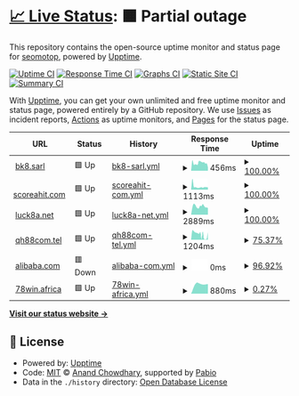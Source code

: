# [📈 Live Status](https://seomotop.github.io/uptime): <!--live status--> **🟧 Partial outage**

This repository contains the open-source uptime monitor and status page for [seomotop](https://seomotop.github.io/uptime), powered by [Upptime](https://github.com/upptime/upptime).

[![Uptime CI](https://github.com/seomotop/uptime/workflows/Uptime%20CI/badge.svg)](https://github.com/seomotop/uptime/actions?query=workflow%3A%22Uptime+CI%22)
[![Response Time CI](https://github.com/seomotop/uptime/workflows/Response%20Time%20CI/badge.svg)](https://github.com/seomotop/uptime/actions?query=workflow%3A%22Response+Time+CI%22)
[![Graphs CI](https://github.com/seomotop/uptime/workflows/Graphs%20CI/badge.svg)](https://github.com/seomotop/uptime/actions?query=workflow%3A%22Graphs+CI%22)
[![Static Site CI](https://github.com/seomotop/uptime/workflows/Static%20Site%20CI/badge.svg)](https://github.com/seomotop/uptime/actions?query=workflow%3A%22Static+Site+CI%22)
[![Summary CI](https://github.com/seomotop/uptime/workflows/Summary%20CI/badge.svg)](https://github.com/seomotop/uptime/actions?query=workflow%3A%22Summary+CI%22)

With [Upptime](https://upptime.js.org), you can get your own unlimited and free uptime monitor and status page, powered entirely by a GitHub repository. We use [Issues](https://github.com/seomotop/uptime/issues) as incident reports, [Actions](https://github.com/seomotop/uptime/actions) as uptime monitors, and [Pages](https://seomotop.github.io/uptime) for the status page.

<!--start: status pages-->
<!-- This summary is generated by Upptime (https://github.com/upptime/upptime) -->
<!-- Do not edit this manually, your changes will be overwritten -->
<!-- prettier-ignore -->
| URL | Status | History | Response Time | Uptime |
| --- | ------ | ------- | ------------- | ------ |
| <img alt="" src="https://icons.duckduckgo.com/ip3/bk8.sarl.ico" height="13"> [bk8.sarl](https://bk8.sarl) | 🟩 Up | [bk8-sarl.yml](https://github.com/seomotop/uptime/commits/HEAD/history/bk8-sarl.yml) | <details><summary><img alt="Response time graph" src="./graphs/bk8-sarl/response-time-week.png" height="20"> 456ms</summary><br><a href="https://uptime.zamexperts.com/history/bk8-sarl"><img alt="Response time 456" src="https://img.shields.io/endpoint?url=https%3A%2F%2Fraw.githubusercontent.com%2Fseomotop%2Fuptime%2FHEAD%2Fapi%2Fbk8-sarl%2Fresponse-time.json"></a><br><a href="https://uptime.zamexperts.com/history/bk8-sarl"><img alt="24-hour response time 440" src="https://img.shields.io/endpoint?url=https%3A%2F%2Fraw.githubusercontent.com%2Fseomotop%2Fuptime%2FHEAD%2Fapi%2Fbk8-sarl%2Fresponse-time-day.json"></a><br><a href="https://uptime.zamexperts.com/history/bk8-sarl"><img alt="7-day response time 456" src="https://img.shields.io/endpoint?url=https%3A%2F%2Fraw.githubusercontent.com%2Fseomotop%2Fuptime%2FHEAD%2Fapi%2Fbk8-sarl%2Fresponse-time-week.json"></a><br><a href="https://uptime.zamexperts.com/history/bk8-sarl"><img alt="30-day response time 456" src="https://img.shields.io/endpoint?url=https%3A%2F%2Fraw.githubusercontent.com%2Fseomotop%2Fuptime%2FHEAD%2Fapi%2Fbk8-sarl%2Fresponse-time-month.json"></a><br><a href="https://uptime.zamexperts.com/history/bk8-sarl"><img alt="1-year response time 456" src="https://img.shields.io/endpoint?url=https%3A%2F%2Fraw.githubusercontent.com%2Fseomotop%2Fuptime%2FHEAD%2Fapi%2Fbk8-sarl%2Fresponse-time-year.json"></a></details> | <details><summary><a href="https://uptime.zamexperts.com/history/bk8-sarl">100.00%</a></summary><a href="https://uptime.zamexperts.com/history/bk8-sarl"><img alt="All-time uptime 100.00%" src="https://img.shields.io/endpoint?url=https%3A%2F%2Fraw.githubusercontent.com%2Fseomotop%2Fuptime%2FHEAD%2Fapi%2Fbk8-sarl%2Fuptime.json"></a><br><a href="https://uptime.zamexperts.com/history/bk8-sarl"><img alt="24-hour uptime 100.00%" src="https://img.shields.io/endpoint?url=https%3A%2F%2Fraw.githubusercontent.com%2Fseomotop%2Fuptime%2FHEAD%2Fapi%2Fbk8-sarl%2Fuptime-day.json"></a><br><a href="https://uptime.zamexperts.com/history/bk8-sarl"><img alt="7-day uptime 100.00%" src="https://img.shields.io/endpoint?url=https%3A%2F%2Fraw.githubusercontent.com%2Fseomotop%2Fuptime%2FHEAD%2Fapi%2Fbk8-sarl%2Fuptime-week.json"></a><br><a href="https://uptime.zamexperts.com/history/bk8-sarl"><img alt="30-day uptime 100.00%" src="https://img.shields.io/endpoint?url=https%3A%2F%2Fraw.githubusercontent.com%2Fseomotop%2Fuptime%2FHEAD%2Fapi%2Fbk8-sarl%2Fuptime-month.json"></a><br><a href="https://uptime.zamexperts.com/history/bk8-sarl"><img alt="1-year uptime 100.00%" src="https://img.shields.io/endpoint?url=https%3A%2F%2Fraw.githubusercontent.com%2Fseomotop%2Fuptime%2FHEAD%2Fapi%2Fbk8-sarl%2Fuptime-year.json"></a></details>
| <img alt="" src="https://icons.duckduckgo.com/ip3/scoreahit.com.ico" height="13"> [scoreahit.com](https://scoreahit.com) | 🟩 Up | [scoreahit-com.yml](https://github.com/seomotop/uptime/commits/HEAD/history/scoreahit-com.yml) | <details><summary><img alt="Response time graph" src="./graphs/scoreahit-com/response-time-week.png" height="20"> 1113ms</summary><br><a href="https://uptime.zamexperts.com/history/scoreahit-com"><img alt="Response time 1113" src="https://img.shields.io/endpoint?url=https%3A%2F%2Fraw.githubusercontent.com%2Fseomotop%2Fuptime%2FHEAD%2Fapi%2Fscoreahit-com%2Fresponse-time.json"></a><br><a href="https://uptime.zamexperts.com/history/scoreahit-com"><img alt="24-hour response time 867" src="https://img.shields.io/endpoint?url=https%3A%2F%2Fraw.githubusercontent.com%2Fseomotop%2Fuptime%2FHEAD%2Fapi%2Fscoreahit-com%2Fresponse-time-day.json"></a><br><a href="https://uptime.zamexperts.com/history/scoreahit-com"><img alt="7-day response time 1113" src="https://img.shields.io/endpoint?url=https%3A%2F%2Fraw.githubusercontent.com%2Fseomotop%2Fuptime%2FHEAD%2Fapi%2Fscoreahit-com%2Fresponse-time-week.json"></a><br><a href="https://uptime.zamexperts.com/history/scoreahit-com"><img alt="30-day response time 1113" src="https://img.shields.io/endpoint?url=https%3A%2F%2Fraw.githubusercontent.com%2Fseomotop%2Fuptime%2FHEAD%2Fapi%2Fscoreahit-com%2Fresponse-time-month.json"></a><br><a href="https://uptime.zamexperts.com/history/scoreahit-com"><img alt="1-year response time 1113" src="https://img.shields.io/endpoint?url=https%3A%2F%2Fraw.githubusercontent.com%2Fseomotop%2Fuptime%2FHEAD%2Fapi%2Fscoreahit-com%2Fresponse-time-year.json"></a></details> | <details><summary><a href="https://uptime.zamexperts.com/history/scoreahit-com">100.00%</a></summary><a href="https://uptime.zamexperts.com/history/scoreahit-com"><img alt="All-time uptime 100.00%" src="https://img.shields.io/endpoint?url=https%3A%2F%2Fraw.githubusercontent.com%2Fseomotop%2Fuptime%2FHEAD%2Fapi%2Fscoreahit-com%2Fuptime.json"></a><br><a href="https://uptime.zamexperts.com/history/scoreahit-com"><img alt="24-hour uptime 100.00%" src="https://img.shields.io/endpoint?url=https%3A%2F%2Fraw.githubusercontent.com%2Fseomotop%2Fuptime%2FHEAD%2Fapi%2Fscoreahit-com%2Fuptime-day.json"></a><br><a href="https://uptime.zamexperts.com/history/scoreahit-com"><img alt="7-day uptime 100.00%" src="https://img.shields.io/endpoint?url=https%3A%2F%2Fraw.githubusercontent.com%2Fseomotop%2Fuptime%2FHEAD%2Fapi%2Fscoreahit-com%2Fuptime-week.json"></a><br><a href="https://uptime.zamexperts.com/history/scoreahit-com"><img alt="30-day uptime 100.00%" src="https://img.shields.io/endpoint?url=https%3A%2F%2Fraw.githubusercontent.com%2Fseomotop%2Fuptime%2FHEAD%2Fapi%2Fscoreahit-com%2Fuptime-month.json"></a><br><a href="https://uptime.zamexperts.com/history/scoreahit-com"><img alt="1-year uptime 100.00%" src="https://img.shields.io/endpoint?url=https%3A%2F%2Fraw.githubusercontent.com%2Fseomotop%2Fuptime%2FHEAD%2Fapi%2Fscoreahit-com%2Fuptime-year.json"></a></details>
| <img alt="" src="https://icons.duckduckgo.com/ip3/luck8a.net.ico" height="13"> [luck8a.net](https://luck8a.net) | 🟩 Up | [luck8a-net.yml](https://github.com/seomotop/uptime/commits/HEAD/history/luck8a-net.yml) | <details><summary><img alt="Response time graph" src="./graphs/luck8a-net/response-time-week.png" height="20"> 2889ms</summary><br><a href="https://uptime.zamexperts.com/history/luck8a-net"><img alt="Response time 2889" src="https://img.shields.io/endpoint?url=https%3A%2F%2Fraw.githubusercontent.com%2Fseomotop%2Fuptime%2FHEAD%2Fapi%2Fluck8a-net%2Fresponse-time.json"></a><br><a href="https://uptime.zamexperts.com/history/luck8a-net"><img alt="24-hour response time 2910" src="https://img.shields.io/endpoint?url=https%3A%2F%2Fraw.githubusercontent.com%2Fseomotop%2Fuptime%2FHEAD%2Fapi%2Fluck8a-net%2Fresponse-time-day.json"></a><br><a href="https://uptime.zamexperts.com/history/luck8a-net"><img alt="7-day response time 2889" src="https://img.shields.io/endpoint?url=https%3A%2F%2Fraw.githubusercontent.com%2Fseomotop%2Fuptime%2FHEAD%2Fapi%2Fluck8a-net%2Fresponse-time-week.json"></a><br><a href="https://uptime.zamexperts.com/history/luck8a-net"><img alt="30-day response time 2889" src="https://img.shields.io/endpoint?url=https%3A%2F%2Fraw.githubusercontent.com%2Fseomotop%2Fuptime%2FHEAD%2Fapi%2Fluck8a-net%2Fresponse-time-month.json"></a><br><a href="https://uptime.zamexperts.com/history/luck8a-net"><img alt="1-year response time 2889" src="https://img.shields.io/endpoint?url=https%3A%2F%2Fraw.githubusercontent.com%2Fseomotop%2Fuptime%2FHEAD%2Fapi%2Fluck8a-net%2Fresponse-time-year.json"></a></details> | <details><summary><a href="https://uptime.zamexperts.com/history/luck8a-net">100.00%</a></summary><a href="https://uptime.zamexperts.com/history/luck8a-net"><img alt="All-time uptime 100.00%" src="https://img.shields.io/endpoint?url=https%3A%2F%2Fraw.githubusercontent.com%2Fseomotop%2Fuptime%2FHEAD%2Fapi%2Fluck8a-net%2Fuptime.json"></a><br><a href="https://uptime.zamexperts.com/history/luck8a-net"><img alt="24-hour uptime 100.00%" src="https://img.shields.io/endpoint?url=https%3A%2F%2Fraw.githubusercontent.com%2Fseomotop%2Fuptime%2FHEAD%2Fapi%2Fluck8a-net%2Fuptime-day.json"></a><br><a href="https://uptime.zamexperts.com/history/luck8a-net"><img alt="7-day uptime 100.00%" src="https://img.shields.io/endpoint?url=https%3A%2F%2Fraw.githubusercontent.com%2Fseomotop%2Fuptime%2FHEAD%2Fapi%2Fluck8a-net%2Fuptime-week.json"></a><br><a href="https://uptime.zamexperts.com/history/luck8a-net"><img alt="30-day uptime 100.00%" src="https://img.shields.io/endpoint?url=https%3A%2F%2Fraw.githubusercontent.com%2Fseomotop%2Fuptime%2FHEAD%2Fapi%2Fluck8a-net%2Fuptime-month.json"></a><br><a href="https://uptime.zamexperts.com/history/luck8a-net"><img alt="1-year uptime 100.00%" src="https://img.shields.io/endpoint?url=https%3A%2F%2Fraw.githubusercontent.com%2Fseomotop%2Fuptime%2FHEAD%2Fapi%2Fluck8a-net%2Fuptime-year.json"></a></details>
| <img alt="" src="https://icons.duckduckgo.com/ip3/qh88com.tel.ico" height="13"> [qh88com.tel](https://qh88com.tel) | 🟩 Up | [qh88com-tel.yml](https://github.com/seomotop/uptime/commits/HEAD/history/qh88com-tel.yml) | <details><summary><img alt="Response time graph" src="./graphs/qh88com-tel/response-time-week.png" height="20"> 1204ms</summary><br><a href="https://uptime.zamexperts.com/history/qh88com-tel"><img alt="Response time 1204" src="https://img.shields.io/endpoint?url=https%3A%2F%2Fraw.githubusercontent.com%2Fseomotop%2Fuptime%2FHEAD%2Fapi%2Fqh88com-tel%2Fresponse-time.json"></a><br><a href="https://uptime.zamexperts.com/history/qh88com-tel"><img alt="24-hour response time 1132" src="https://img.shields.io/endpoint?url=https%3A%2F%2Fraw.githubusercontent.com%2Fseomotop%2Fuptime%2FHEAD%2Fapi%2Fqh88com-tel%2Fresponse-time-day.json"></a><br><a href="https://uptime.zamexperts.com/history/qh88com-tel"><img alt="7-day response time 1204" src="https://img.shields.io/endpoint?url=https%3A%2F%2Fraw.githubusercontent.com%2Fseomotop%2Fuptime%2FHEAD%2Fapi%2Fqh88com-tel%2Fresponse-time-week.json"></a><br><a href="https://uptime.zamexperts.com/history/qh88com-tel"><img alt="30-day response time 1204" src="https://img.shields.io/endpoint?url=https%3A%2F%2Fraw.githubusercontent.com%2Fseomotop%2Fuptime%2FHEAD%2Fapi%2Fqh88com-tel%2Fresponse-time-month.json"></a><br><a href="https://uptime.zamexperts.com/history/qh88com-tel"><img alt="1-year response time 1204" src="https://img.shields.io/endpoint?url=https%3A%2F%2Fraw.githubusercontent.com%2Fseomotop%2Fuptime%2FHEAD%2Fapi%2Fqh88com-tel%2Fresponse-time-year.json"></a></details> | <details><summary><a href="https://uptime.zamexperts.com/history/qh88com-tel">75.37%</a></summary><a href="https://uptime.zamexperts.com/history/qh88com-tel"><img alt="All-time uptime 75.37%" src="https://img.shields.io/endpoint?url=https%3A%2F%2Fraw.githubusercontent.com%2Fseomotop%2Fuptime%2FHEAD%2Fapi%2Fqh88com-tel%2Fuptime.json"></a><br><a href="https://uptime.zamexperts.com/history/qh88com-tel"><img alt="24-hour uptime 74.51%" src="https://img.shields.io/endpoint?url=https%3A%2F%2Fraw.githubusercontent.com%2Fseomotop%2Fuptime%2FHEAD%2Fapi%2Fqh88com-tel%2Fuptime-day.json"></a><br><a href="https://uptime.zamexperts.com/history/qh88com-tel"><img alt="7-day uptime 75.37%" src="https://img.shields.io/endpoint?url=https%3A%2F%2Fraw.githubusercontent.com%2Fseomotop%2Fuptime%2FHEAD%2Fapi%2Fqh88com-tel%2Fuptime-week.json"></a><br><a href="https://uptime.zamexperts.com/history/qh88com-tel"><img alt="30-day uptime 75.37%" src="https://img.shields.io/endpoint?url=https%3A%2F%2Fraw.githubusercontent.com%2Fseomotop%2Fuptime%2FHEAD%2Fapi%2Fqh88com-tel%2Fuptime-month.json"></a><br><a href="https://uptime.zamexperts.com/history/qh88com-tel"><img alt="1-year uptime 75.37%" src="https://img.shields.io/endpoint?url=https%3A%2F%2Fraw.githubusercontent.com%2Fseomotop%2Fuptime%2FHEAD%2Fapi%2Fqh88com-tel%2Fuptime-year.json"></a></details>
| <img alt="" src="https://icons.duckduckgo.com/ip3/alibaba333333.com.ico" height="13"> [alibaba.com](https://alibaba333333.com) | 🟥 Down | [alibaba-com.yml](https://github.com/seomotop/uptime/commits/HEAD/history/alibaba-com.yml) | <details><summary><img alt="Response time graph" src="./graphs/alibaba-com/response-time-week.png" height="20"> 0ms</summary><br><a href="https://uptime.zamexperts.com/history/alibaba-com"><img alt="Response time 0" src="https://img.shields.io/endpoint?url=https%3A%2F%2Fraw.githubusercontent.com%2Fseomotop%2Fuptime%2FHEAD%2Fapi%2Falibaba-com%2Fresponse-time.json"></a><br><a href="https://uptime.zamexperts.com/history/alibaba-com"><img alt="24-hour response time 0" src="https://img.shields.io/endpoint?url=https%3A%2F%2Fraw.githubusercontent.com%2Fseomotop%2Fuptime%2FHEAD%2Fapi%2Falibaba-com%2Fresponse-time-day.json"></a><br><a href="https://uptime.zamexperts.com/history/alibaba-com"><img alt="7-day response time 0" src="https://img.shields.io/endpoint?url=https%3A%2F%2Fraw.githubusercontent.com%2Fseomotop%2Fuptime%2FHEAD%2Fapi%2Falibaba-com%2Fresponse-time-week.json"></a><br><a href="https://uptime.zamexperts.com/history/alibaba-com"><img alt="30-day response time 0" src="https://img.shields.io/endpoint?url=https%3A%2F%2Fraw.githubusercontent.com%2Fseomotop%2Fuptime%2FHEAD%2Fapi%2Falibaba-com%2Fresponse-time-month.json"></a><br><a href="https://uptime.zamexperts.com/history/alibaba-com"><img alt="1-year response time 0" src="https://img.shields.io/endpoint?url=https%3A%2F%2Fraw.githubusercontent.com%2Fseomotop%2Fuptime%2FHEAD%2Fapi%2Falibaba-com%2Fresponse-time-year.json"></a></details> | <details><summary><a href="https://uptime.zamexperts.com/history/alibaba-com">96.92%</a></summary><a href="https://uptime.zamexperts.com/history/alibaba-com"><img alt="All-time uptime 96.92%" src="https://img.shields.io/endpoint?url=https%3A%2F%2Fraw.githubusercontent.com%2Fseomotop%2Fuptime%2FHEAD%2Fapi%2Falibaba-com%2Fuptime.json"></a><br><a href="https://uptime.zamexperts.com/history/alibaba-com"><img alt="24-hour uptime 96.92%" src="https://img.shields.io/endpoint?url=https%3A%2F%2Fraw.githubusercontent.com%2Fseomotop%2Fuptime%2FHEAD%2Fapi%2Falibaba-com%2Fuptime-day.json"></a><br><a href="https://uptime.zamexperts.com/history/alibaba-com"><img alt="7-day uptime 96.92%" src="https://img.shields.io/endpoint?url=https%3A%2F%2Fraw.githubusercontent.com%2Fseomotop%2Fuptime%2FHEAD%2Fapi%2Falibaba-com%2Fuptime-week.json"></a><br><a href="https://uptime.zamexperts.com/history/alibaba-com"><img alt="30-day uptime 96.92%" src="https://img.shields.io/endpoint?url=https%3A%2F%2Fraw.githubusercontent.com%2Fseomotop%2Fuptime%2FHEAD%2Fapi%2Falibaba-com%2Fuptime-month.json"></a><br><a href="https://uptime.zamexperts.com/history/alibaba-com"><img alt="1-year uptime 96.92%" src="https://img.shields.io/endpoint?url=https%3A%2F%2Fraw.githubusercontent.com%2Fseomotop%2Fuptime%2FHEAD%2Fapi%2Falibaba-com%2Fuptime-year.json"></a></details>
| <img alt="" src="https://icons.duckduckgo.com/ip3/78win.africa.ico" height="13"> [78win.africa](https://78win.africa) | 🟩 Up | [78win-africa.yml](https://github.com/seomotop/uptime/commits/HEAD/history/78win-africa.yml) | <details><summary><img alt="Response time graph" src="./graphs/78win-africa/response-time-week.png" height="20"> 880ms</summary><br><a href="https://uptime.zamexperts.com/history/78win-africa"><img alt="Response time 880" src="https://img.shields.io/endpoint?url=https%3A%2F%2Fraw.githubusercontent.com%2Fseomotop%2Fuptime%2FHEAD%2Fapi%2F78win-africa%2Fresponse-time.json"></a><br><a href="https://uptime.zamexperts.com/history/78win-africa"><img alt="24-hour response time 880" src="https://img.shields.io/endpoint?url=https%3A%2F%2Fraw.githubusercontent.com%2Fseomotop%2Fuptime%2FHEAD%2Fapi%2F78win-africa%2Fresponse-time-day.json"></a><br><a href="https://uptime.zamexperts.com/history/78win-africa"><img alt="7-day response time 880" src="https://img.shields.io/endpoint?url=https%3A%2F%2Fraw.githubusercontent.com%2Fseomotop%2Fuptime%2FHEAD%2Fapi%2F78win-africa%2Fresponse-time-week.json"></a><br><a href="https://uptime.zamexperts.com/history/78win-africa"><img alt="30-day response time 880" src="https://img.shields.io/endpoint?url=https%3A%2F%2Fraw.githubusercontent.com%2Fseomotop%2Fuptime%2FHEAD%2Fapi%2F78win-africa%2Fresponse-time-month.json"></a><br><a href="https://uptime.zamexperts.com/history/78win-africa"><img alt="1-year response time 880" src="https://img.shields.io/endpoint?url=https%3A%2F%2Fraw.githubusercontent.com%2Fseomotop%2Fuptime%2FHEAD%2Fapi%2F78win-africa%2Fresponse-time-year.json"></a></details> | <details><summary><a href="https://uptime.zamexperts.com/history/78win-africa">0.27%</a></summary><a href="https://uptime.zamexperts.com/history/78win-africa"><img alt="All-time uptime 0.27%" src="https://img.shields.io/endpoint?url=https%3A%2F%2Fraw.githubusercontent.com%2Fseomotop%2Fuptime%2FHEAD%2Fapi%2F78win-africa%2Fuptime.json"></a><br><a href="https://uptime.zamexperts.com/history/78win-africa"><img alt="24-hour uptime 0.27%" src="https://img.shields.io/endpoint?url=https%3A%2F%2Fraw.githubusercontent.com%2Fseomotop%2Fuptime%2FHEAD%2Fapi%2F78win-africa%2Fuptime-day.json"></a><br><a href="https://uptime.zamexperts.com/history/78win-africa"><img alt="7-day uptime 0.27%" src="https://img.shields.io/endpoint?url=https%3A%2F%2Fraw.githubusercontent.com%2Fseomotop%2Fuptime%2FHEAD%2Fapi%2F78win-africa%2Fuptime-week.json"></a><br><a href="https://uptime.zamexperts.com/history/78win-africa"><img alt="30-day uptime 0.27%" src="https://img.shields.io/endpoint?url=https%3A%2F%2Fraw.githubusercontent.com%2Fseomotop%2Fuptime%2FHEAD%2Fapi%2F78win-africa%2Fuptime-month.json"></a><br><a href="https://uptime.zamexperts.com/history/78win-africa"><img alt="1-year uptime 0.27%" src="https://img.shields.io/endpoint?url=https%3A%2F%2Fraw.githubusercontent.com%2Fseomotop%2Fuptime%2FHEAD%2Fapi%2F78win-africa%2Fuptime-year.json"></a></details>

<!--end: status pages-->

[**Visit our status website →**](https://seomotop.github.io/uptime)

## 📄 License

- Powered by: [Upptime](https://github.com/upptime/upptime)
- Code: [MIT](./LICENSE) © [Anand Chowdhary](https://anandchowdhary.com), supported by [Pabio](https://pabio.com)
- Data in the `./history` directory: [Open Database License](https://opendatacommons.org/licenses/odbl/1-0/)
